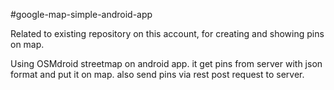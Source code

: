 #google-map-simple-android-app

Related to existing repository on this account, for creating and showing pins on map.

Using OSMdroid streetmap on android app. it get pins from server with json format and put it on map. also send pins via rest post request to server.
